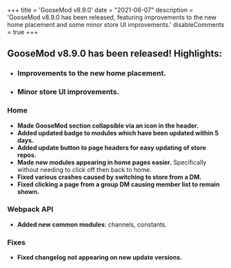 +++
title = 'GooseMod v8.9.0'
date = "2021-06-07"
description = 'GooseMod v8.9.0 has been released, featuring improvements to the new home placement and some minor store UI improvements.'
disableComments = true
+++

## **GooseMod v8.9.0** has been released! Highlights:
- ### **Improvements to the new home placement.**
- ### **Minor store UI improvements.**

### Home

* **Made GooseMod section collapsible via an icon in the header.**
* **Added updated badge to modules which have been updated within 5 days.**
* **Added update button to page headers for easy updating of store repos.**
* **Made new modules appearing in home pages easier.** Specifically without needing to click off then back to home.
* **Fixed various crashes caused by switching to store from a DM.**
* **Fixed clicking a page from a group DM causing member list to remain shown.**

### Webpack API

* **Added new common modules**: channels, constants.

### Fixes

* **Fixed changelog not appearing on new update versions.**